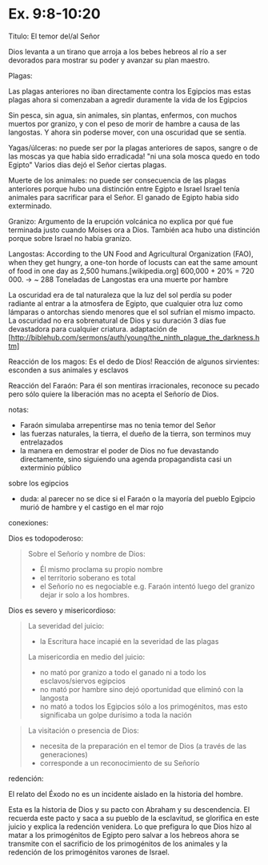 Ex. 9:8-10:20
=============

Titulo: El temor del/al Señor

Dios levanta a un tirano que arroja a los bebes hebreos al río a ser devorados
para mostrar su poder y avanzar su plan maestro.


Plagas:

Las plagas anteriores no iban directamente contra los Egipcios mas estas plagas ahora si comenzaban a
agredir duramente la vida de los Egipcios

Sin pesca, sin agua, sin animales, sin plantas, enfermos, con muchos muertos por granizo, y con el peso de morir de hambre
a causa de las langostas. Y ahora sin poderse mover, con una oscuridad que se sentía.

Yagas/úlceras:
no puede ser por la plagas anteriores de sapos, sangre o  de las moscas ya que habia sido erradicada! "ni una sola mosca quedo en todo Egipto"
Varios dias dejó el Señor ciertas plagas.

Muerte de los animales:
no puede ser consecuencia de las plagas anteriores porque hubo una distinción entre Egipto e Israel
Israel tenía animales para sacrificar para el Señor. El ganado de Egipto habia sido exterminado.

Granizo:
Argumento de la erupción volcánica no explica por qué fue terminada justo cuando Moises ora a Dios.
También aca hubo una distinción porque sobre Israel no había granizo.

Langostas:
According to the UN Food and Agricultural Organization (FAO), when they get hungry, a one-ton horde of locusts can eat
the same amount of food in one day as 2,500 humans.[wikipedia.org]
600,000 + 20% = 720 000. -> ~ 288 Toneladas de Langostas era una muerte por hambre

La oscuridad era de tal naturaleza que la luz del sol perdía su poder radiante al entrar a la atmosfera de Egipto, que cualquier
otra luz como lámparas o antorchas siendo menores que el sol sufrían el mismo impacto. La oscuridad no era sobrenatural
de Dios y su duración 3 días fue devastadora para cualquier criatura.
adaptación de [http://biblehub.com/sermons/auth/young/the_ninth_plague_the_darkness.htm]

Reacción de los magos: Es el dedo de Dios!
Reacción de algunos sirvientes: esconden a sus animales y esclavos

Reacción del Faraón: Para él son mentiras irracionales, reconoce su pecado pero sólo quiere la liberación mas
no acepta el Señorío de Dios.
 
notas:

- Faraón simulaba arrepentirse mas no tenia temor del Señor
- las fuerzas naturales, la tierra, el dueño de la tierra, son terminos muy entrelazados
- la manera en demostrar el poder de Dios no fue devastando directamente, sino siguiendo
una agenda propagandista casi un exterminio público

sobre los egipcios
- duda: al parecer no se dice si el Faraón o la mayoría del pueblo Egipcio murió de hambre y el castigo en el mar rojo

conexiones:

Dios es todopoderoso:
> Sobre el Señorío y nombre de Dios:
> - Él mismo proclama su propio nombre
> - el territorio soberano es total
> - el Señorío no es negociable e.g. Faraón intentó luego del granizo dejar ir solo a los hombres.

Dios es severo y misericordioso:
>
> La severidad del juicio:
> - la Escritura hace incapié en la severidad de las plagas
>
> La misericordia en medio del juicio:
> - no mató por granizo a todo el ganado ni a todo los esclavos/siervos egipcios
> - no mató por hambre sino dejó oportunidad que eliminó con la langosta
> - no mató a todos los Egipcios sólo a los primogénitos, mas esto significaba un golpe durísimo a toda la nación

> La visitación o presencia de Dios:
> - necesita de la preparación en el temor de Dios (a través de las generaciones)
> - corresponde a un reconocimiento de su Señorío

redención:

El relato del Éxodo no es un incidente aislado en la historia del hombre.

Esta es la historia de Dios y su pacto con Abraham y su descendencia. El recuerda este pacto y saca a su pueblo
de la esclavitud, se glorifica en este juicio y explica la redención venidera. Lo que
prefigura lo que Dios hizo al matar a los primogénitos de Egipto pero salvar a los
hebreos ahora se transmite con el sacrificio de los primogénitos de los animales y
la redención de los primogénitos varones de Israel.
